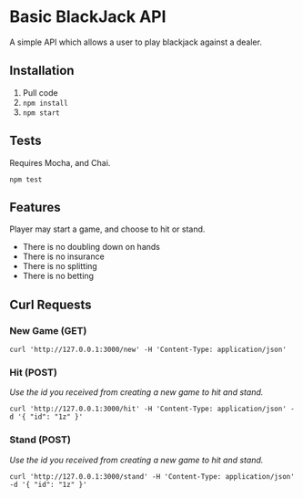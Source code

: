 # Basic BlackJack API

A simple API which allows a user to play blackjack against a dealer.

## Installation

1. Pull code
2. `npm install`
3. `npm start`

## Tests

Requires Mocha, and Chai.

`npm test`

## Features

Player may start a game, and choose to hit or stand.

- There is no doubling down on hands
- There is no insurance
- There is no splitting
- There is no betting

## Curl Requests

### New Game (GET)

`curl 'http://127.0.0.1:3000/new' -H 'Content-Type: application/json'`

### Hit (POST)

*Use the id you received from creating a new game to hit and stand.*

`curl 'http://127.0.0.1:3000/hit' -H 'Content-Type: application/json' -d '{ "id": "1z" }'`

### Stand (POST)

*Use the id you received from creating a new game to hit and stand.*

`curl 'http://127.0.0.1:3000/stand' -H 'Content-Type: application/json' -d '{ "id": "1z" }'`